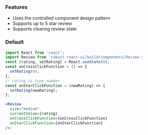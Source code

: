 ### Features

- Uses the controlled component design pattern
- Supports up to 5 star review
- Supports clearing review state

### Default

```jsx
import React from 'react';
import Review from 'robust-react-ui/build/components/Review';
const [rating, setRating] = React.useState(0);
const onCrossClickFunction = () => {
  setRating(0);
};
// rating is type number
const onStarClickFunction = (newRating) => {
  setRating(newRating);
};

<Review
  size="medium"
  currentValue={rating}
  onCrossClickFunction={onCrossClickFunction}
  onStarClickFunction={onStarClickFunction}
/>;
```
